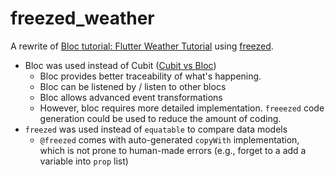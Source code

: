 # freezed_weather

A rewrite of [Bloc tutorial: Flutter Weather Tutorial](https://bloclibrary.dev/#/flutterweathertutorial)
using [freezed](https://pub.dev/packages/freezed).

- Bloc was used instead of Cubit
([Cubit vs Bloc](https://bloclibrary.dev/#/coreconcepts?id=cubit-vs-bloc))
  - Bloc provides better traceability of what's happening.
  - Bloc can be listened by / listen to other blocs
  - Bloc allows advanced event transformations
  - However, bloc requires more detailed implementation. `freeezed` code generation could be used to reduce the amount of coding.
- `freezed` was used instead of `equatable` to compare data models
  - `@freezed` comes with auto-generated `copyWith` implementation, which is not prone to human-made errors (e.g., forget to a add a variable into `prop` list)